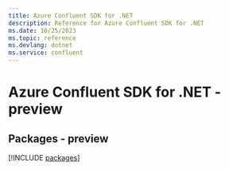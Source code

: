```yaml
---
title: Azure Confluent SDK for .NET
description: Reference for Azure Confluent SDK for .NET
ms.date: 10/25/2023
ms.topic: reference
ms.devlang: dotnet
ms.service: confluent
---
```

# Azure Confluent SDK for .NET - preview
## Packages - preview
[!INCLUDE [packages](confluent-index.md)]